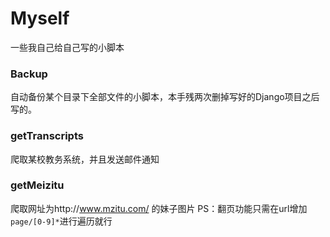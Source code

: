 # Myself
一些我自己给自己写的小脚本

### Backup
自动备份某个目录下全部文件的小脚本，本手残两次删掉写好的Django项目之后写的。

### getTranscripts
爬取某校教务系统，并且发送邮件通知

### getMeizitu
爬取网址为http://www.mzitu.com/ 的妹子图片
PS：翻页功能只需在url增加`page/[0-9]*`进行遍历就行
